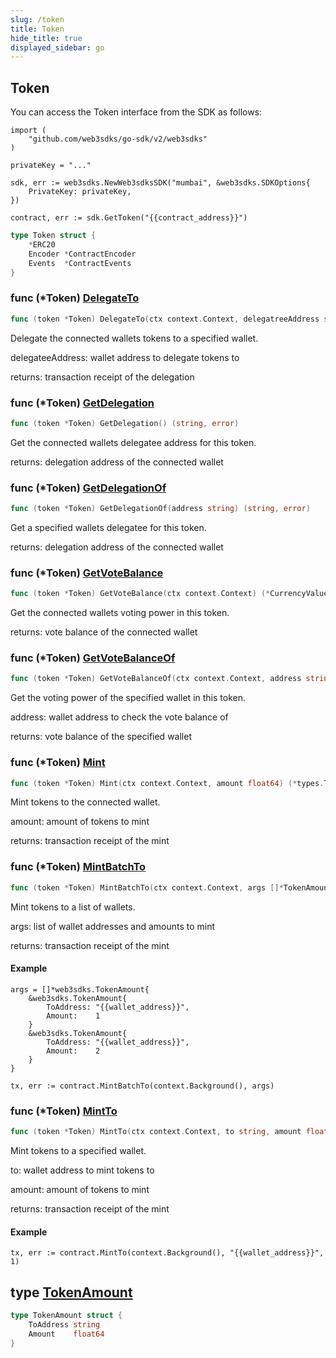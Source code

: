 ```yaml
---
slug: /token
title: Token
hide_title: true
displayed_sidebar: go
---
```


## Token

You can access the Token interface from the SDK as follows:

```
import (
	"github.com/web3sdks/go-sdk/v2/web3sdks"
)

privateKey = "..."

sdk, err := web3sdks.NewWeb3sdksSDK("mumbai", &web3sdks.SDKOptions{
	PrivateKey: privateKey,
})

contract, err := sdk.GetToken("{{contract_address}}")
```

```go
type Token struct {
    *ERC20
    Encoder *ContractEncoder
    Events  *ContractEvents
}
```

### func \(\*Token\) [DelegateTo](https://github.com/web3sdks/go-sdk/blob/main/web3sdks/token.go#L201)

```go
func (token *Token) DelegateTo(ctx context.Context, delegatreeAddress string) (*types.Transaction, error)
```

Delegate the connected wallets tokens to a specified wallet\.

delegateeAddress: wallet address to delegate tokens to

returns: transaction receipt of the delegation

### func \(\*Token\) [GetDelegation](https://github.com/web3sdks/go-sdk/blob/main/web3sdks/token.go#L89)

```go
func (token *Token) GetDelegation() (string, error)
```

Get the connected wallets delegatee address for this token\.

returns: delegation address of the connected wallet

### func \(\*Token\) [GetDelegationOf](https://github.com/web3sdks/go-sdk/blob/main/web3sdks/token.go#L96)

```go
func (token *Token) GetDelegationOf(address string) (string, error)
```

Get a specified wallets delegatee for this token\.

returns: delegation address of the connected wallet

### func \(\*Token\) [GetVoteBalance](https://github.com/web3sdks/go-sdk/blob/main/web3sdks/token.go#L68)

```go
func (token *Token) GetVoteBalance(ctx context.Context) (*CurrencyValue, error)
```

Get the connected wallets voting power in this token\.

returns: vote balance of the connected wallet

### func \(\*Token\) [GetVoteBalanceOf](https://github.com/web3sdks/go-sdk/blob/main/web3sdks/token.go#L77)

```go
func (token *Token) GetVoteBalanceOf(ctx context.Context, address string) (*CurrencyValue, error)
```

Get the voting power of the specified wallet in this token\.

address: wallet address to check the vote balance of

returns: vote balance of the specified wallet

### func \(\*Token\) [Mint](https://github.com/web3sdks/go-sdk/blob/main/web3sdks/token.go#L110)

```go
func (token *Token) Mint(ctx context.Context, amount float64) (*types.Transaction, error)
```

Mint tokens to the connected wallet\.

amount: amount of tokens to mint

returns: transaction receipt of the mint

### func \(\*Token\) [MintBatchTo](https://github.com/web3sdks/go-sdk/blob/main/web3sdks/token.go#L163)

```go
func (token *Token) MintBatchTo(ctx context.Context, args []*TokenAmount) (*types.Transaction, error)
```

Mint tokens to a list of wallets\.

args: list of wallet addresses and amounts to mint

returns: transaction receipt of the mint

#### Example

```
args = []*web3sdks.TokenAmount{
	&web3sdks.TokenAmount{
		ToAddress: "{{wallet_address}}",
		Amount:    1
	}
	&web3sdks.TokenAmount{
		ToAddress: "{{wallet_address}}",
		Amount:    2
	}
}

tx, err := contract.MintBatchTo(context.Background(), args)
```

### func \(\*Token\) [MintTo](https://github.com/web3sdks/go-sdk/blob/main/web3sdks/token.go#L125)

```go
func (token *Token) MintTo(ctx context.Context, to string, amount float64) (*types.Transaction, error)
```

Mint tokens to a specified wallet\.

to: wallet address to mint tokens to

amount: amount of tokens to mint

returns: transaction receipt of the mint

#### Example

```
tx, err := contract.MintTo(context.Background(), "{{wallet_address}}", 1)
```

## type [TokenAmount](https://github.com/web3sdks/go-sdk/blob/main/web3sdks/types.go#L103-L106)

```go
type TokenAmount struct {
    ToAddress string
    Amount    float64
}
```
